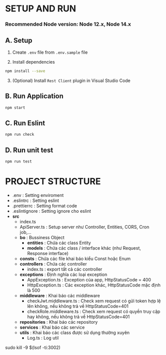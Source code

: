 # SETUP AND RUN
### Recommended Node version: Node 12.x, Node 14.x
## A. Setup
1. Create `.env` file from `.env.sample` file

2. Install dependencies
```bash
npm install --save
```

3. (Optional) Install `Rest Client` plugin in Visual Studio Code

## B. Run Application
```bash
npm start
```

## C. Run Eslint
```bash
npm run check
```

## D. Run unit test
```bash
npm run test
```

# PROJECT STRUCTURE
- .env : Setting enviroment
- .eslintrc : Setting eslint
- .prettierrc : Setting format code
- .eslintignore : Setting ignore cho eslint
- __src__
  - index.ts
  - ApiServer.ts : Setup server như Controller, Entities, CORS, Cron job,...
  - __bo__ : Bussiness Object
    - __entities__ : Chứa các class Entity
    - __models__ : Chứa các class / interface khác (như Request, Response interface)
  - __consts__ : Chứa các file khai báo kiểu Const hoặc Enum
  - __controllers__ : Chứa các controller
      - index.ts : export tất cả các controller
  - __exceptions__ : Định nghĩa các loại exception
      - AppException.ts : Exception của app, HttpStatusCode = 400
      - HttpException.ts : Các exception khác, HttpStatusCode mặc định là 500
  - __middleware__ : Khai báo các middleware
      - checkJwt.middleware.ts : Check xem request có gửi token hợp lệ lên không, nếu không trả về HttpStatusCode=401
      - checkRole.middleware.ts : Check xem request có quyền truy cập hay không, nếu không trả về HttpStatusCode=401
  - __repositories__ : Khai báo các repository
  - __services__ : Khai báo các service
  - __utils__ : Khai báo các class được sử dụng thường xuyên
      - Log.ts : Log util

sudo kill -9 $(lsof -ti:3002)